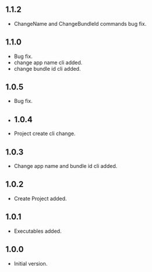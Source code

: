## 1.1.2

- ChangeName and ChangeBundleId commands bug fix.

## 1.1.0

- Bug fix.
- change app name cli added.
- change bundle id cli added.

## 1.0.5

- Bug fix.

- ## 1.0.4

- Project create cli change.

## 1.0.3

- Change app name and bundle id cli added.

## 1.0.2

- Create Project added.

## 1.0.1

- Executables added.

## 1.0.0

- Initial version.
